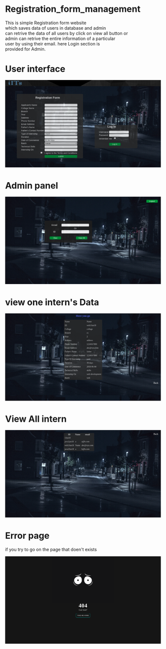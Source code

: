 # Registration_form_management
 This is simple Registration form website   <br />
 which saves data of users in database and admin <br />
 can retrive the data of all users by click on view all button or  <br />
admin can retrive the entire information of a particular  <br />
user by using their email. here Login section is  <br />
provided for Admin.

# User interface

![Alt text](log.png?raw=true "UI")

# Admin panel

![Alt text](dash.png?raw=true "Admin")

# view one intern's Data

![Alt text](view.png?raw=true "UI")

# View All intern

![Alt text](all.png?raw=true "UI")

# Error page

if you try to go on the page that doen't exists

![Alt text](error.png?raw=true "UI")
